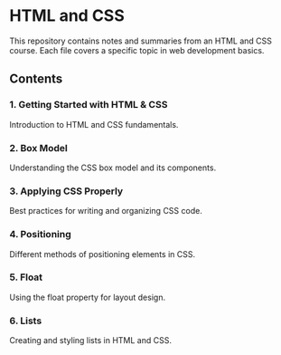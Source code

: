 # HTML and CSS
This repository contains notes and summaries from an HTML and CSS course. Each file covers a specific topic in web development basics.

## Contents
### 1. Getting Started with HTML & CSS
Introduction to HTML and CSS fundamentals.
### 2. Box Model
Understanding the CSS box model and its components.
### 3. Applying CSS Properly
Best practices for writing and organizing CSS code.
### 4. Positioning
Different methods of positioning elements in CSS.
### 5. Float
Using the float property for layout design.
### 6. Lists
Creating and styling lists in HTML and CSS.

